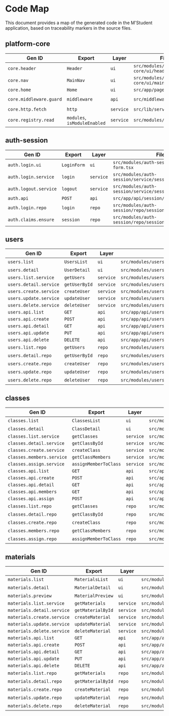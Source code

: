 # Code Map

This document provides a map of the generated code in the M'Student application, based on traceability markers in the source files.

## platform-core

| Gen ID | Export | Layer | File | Routes |
|---|---|---|---|---|
| `core.header` | `Header` | `ui` | `src/modules/platform-core/ui/header.tsx` | - |
| `core.nav` | `MainNav` | `ui` | `src/modules/platform-core/ui/main-nav.tsx` | - |
| `core.home` | `Home` | `ui` | `src/app/page.tsx` | `/` |
| `core.middleware.guard` | `middleware` | `api` | `src/middleware.ts` | `* (excluded)` |
| `core.http.fetch` | `http` | `service` | `src/lib/services/http.ts` | - |
| `core.registry.read` | `modules`, `isModuleEnabled` | `service` | `src/modules/registry.ts` | - |


## auth-session

| Gen ID | Export | Layer | File | Routes |
|---|---|---|---|---|
| `auth.login.ui` | `LoginForm` | `ui` | `src/modules/auth-session/ui/login-form.tsx` | - |
| `auth.login.service` | `login` | `service` | `src/modules/auth-session/service/session.service.ts` | `/api/session/login` |
| `auth.logout.service` | `logout` | `service` | `src/modules/auth-session/service/session.service.ts` | `/api/session/logout` |
| `auth.api` | `POST` | `api` | `src/app/api/session/[action]/route.ts` | `/api/session/*` |
| `auth.login.repo` | `login` | `repo` | `src/modules/auth-session/repo/session.repo.ts` | - |
| `auth.claims.ensure` | `session` | `repo` | `src/modules/auth-session/repo/session.repo.ts` | - |


## users

| Gen ID | Export | Layer | File | Routes |
|---|---|---|---|---|
| `users.list` | `UsersList` | `ui` | `src/modules/users/ui/users-list.tsx` | - |
| `users.detail` | `UserDetail` | `ui` | `src/modules/users/ui/user-detail.tsx` | - |
| `users.list.service` | `getUsers` | `service` | `src/modules/users/service/users.service.ts` | `/api/users` |
| `users.detail.service` | `getUserById` | `service` | `src/modules/users/service/users.service.ts` | `/api/users/:id` |
| `users.create.service` | `createUser` | `service` | `src/modules/users/service/users.service.ts` | `/api/users` |
| `users.update.service` | `updateUser` | `service` | `src/modules/users/service/users.service.ts` | `/api/users/:id` |
| `users.delete.service` | `deleteUser` | `service` | `src/modules/users/service/users.service.ts` | `/api/users/:id` |
| `users.api.list` | `GET` | `api` | `src/app/api/users/route.ts` | `/api/users` |
| `users.api.create` | `POST` | `api` | `src/app/api/users/route.ts` | `/api/users` |
| `users.api.detail`| `GET` | `api` | `src/app/api/users/[id]/route.ts`| `/api/users/:id` |
| `users.api.update`| `PUT` | `api` | `src/app/api/users/[id]/route.ts`| `/api/users/:id` |
| `users.api.delete`| `DELETE` | `api` | `src/app/api/users/[id]/route.ts`| `/api/users/:id` |
| `users.list.repo` | `getUsers` | `repo` | `src/modules/users/repo/users.repo.ts` | - |
| `users.detail.repo`| `getUserById`| `repo` | `src/modules/users/repo/users.repo.ts` | - |
| `users.create.repo` | `createUser` | `repo` | `src/modules/users/repo/users.repo.ts` | - |
| `users.update.repo`| `updateUser`| `repo` | `src/modules/users/repo/users.repo.ts` | - |
| `users.delete.repo`| `deleteUser`| `repo` | `src/modules/users/repo/users.repo.ts` | - |

## classes

| Gen ID | Export | Layer | File | Routes |
|---|---|---|---|---|
| `classes.list` | `ClassesList` | `ui` | `src/modules/classes/ui/classes-list.tsx` | - |
| `classes.detail` | `ClassDetail` | `ui` | `src/modules/classes/ui/class-detail.tsx` | - |
| `classes.list.service` | `getClasses` | `service` | `src/modules/classes/service/classes.service.ts` | `/api/classes` |
| `classes.detail.service`| `getClassById` | `service` | `src/modules/classes/service/classes.service.ts` | `/api/classes/:id` |
| `classes.create.service`| `createClass` | `service` | `src/modules/classes/service/classes.service.ts` | `/api/classes` |
| `classes.members.service`|`getClassMembers`|`service`|`src/modules/classes/service/classes.service.ts`|`/api/classes/:id/members`|
| `classes.assign.service`| `assignMemberToClass`|`service`|`src/modules/classes/service/classes.service.ts`|`/api/classes/:id/members`|
| `classes.api.list` | `GET` | `api` | `src/app/api/classes/route.ts` | `/api/classes` |
| `classes.api.create` | `POST` | `api` | `src/app/api/classes/route.ts` | `/api/classes` |
| `classes.api.detail`| `GET` | `api` | `src/app/api/classes/[id]/route.ts`| `/api/classes/:id` |
| `classes.api.members`| `GET` | `api` | `src/app/api/classes/[id]/members/route.ts`| `/api/classes/:id/members` |
| `classes.api.assign`| `POST` | `api` | `src/app/api/classes/[id]/members/route.ts`| `/api/classes/:id/members` |
| `classes.list.repo` | `getClasses` | `repo` | `src/modules/classes/repo/classes.repo.ts` | - |
| `classes.detail.repo`| `getClassById`| `repo` | `src/modules/classes/repo/classes.repo.ts` | - |
| `classes.create.repo` | `createClass` | `repo` | `src/modules/classes/repo/classes.repo.ts` | - |
| `classes.members.repo`|`getClassMembers`|`repo`|`src/modules/classes/repo/classes.repo.ts` | - |
| `classes.assign.repo`|`assignMemberToClass`|`repo`|`src/modules/classes/repo/classes.repo.ts` | - |

## materials

| Gen ID | Export | Layer | File | Routes |
|---|---|---|---|---|
| `materials.list` | `MaterialsList` | `ui` | `src/modules/materials/ui/materials-list.tsx` | - |
| `materials.detail`| `MaterialDetail`| `ui` | `src/modules/materials/ui/material-detail.tsx` | - |
| `materials.preview`| `MaterialPreview`|`ui` | `src/modules/materials/ui/material-preview.tsx`| - |
| `materials.list.service`| `getMaterials`|`service`|`src/modules/materials/service/materials.service.ts`|`/api/materials`|
| `materials.detail.service`|`getMaterialById`|`service`|`src/modules/materials/service/materials.service.ts`|`/api/materials/:id`|
| `materials.create.service`|`createMaterial`|`service`|`src/modules/materials/service/materials.service.ts`|`/api/materials`|
| `materials.update.service`|`updateMaterial`|`service`|`src/modules/materials/service/materials.service.ts`|`/api/materials/:id`|
| `materials.delete.service`|`deleteMaterial`|`service`|`src/modules/materials/service/materials.service.ts`|`/api/materials/:id`|
| `materials.api.list`|`GET`|`api`|`src/app/api/materials/route.ts`|`/api/materials`|
| `materials.api.create`|`POST`|`api`|`src/app/api/materials/route.ts`|`/api/materials`|
| `materials.api.detail`|`GET`|`api`|`src/app/api/materials/[id]/route.ts`|`/api/materials/:id`|
| `materials.api.update`|`PUT`|`api`|`src/app/api/materials/[id]/route.ts`|`/api/materials/:id`|
| `materials.api.delete`|`DELETE`|`api`|`src/app/api/materials/[id]/route.ts`|`/api/materials/:id`|
| `materials.list.repo`|`getMaterials`|`repo`|`src/modules/materials/repo/materials.repo.ts`| - |
| `materials.detail.repo`|`getMaterialById`|`repo`|`src/modules/materials/repo/materials.repo.ts`| - |
| `materials.create.repo`|`createMaterial`|`repo`|`src/modules/materials/repo/materials.repo.ts`| - |
| `materials.update.repo`|`updateMaterial`|`repo`|`src/modules/materials/repo/materials.repo.ts`| - |
| `materials.delete.repo`|`deleteMaterial`|`repo`|`src/modules/materials/repo/materials.repo.ts`| - |
